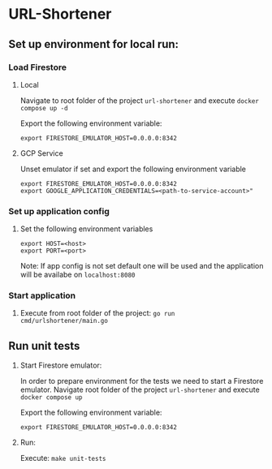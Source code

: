 # URL-Shortener

## Set up environment for local run:
### Load Firestore
1. Local

    Navigate to root folder of the project `url-shortener` and execute `docker compose up -d`

    Export the following environment variable:

    ```export FIRESTORE_EMULATOR_HOST=0.0.0.0:8342```

2. GCP Service

    Unset emulator if set and export the following environment variable
    
    ```
    export FIRESTORE_EMULATOR_HOST=0.0.0.0:8342
    export GOOGLE_APPLICATION_CREDENTIALS=<path-to-service-account>"
    ```

### Set up application config
1. Set the following environment variables

    ```
    export HOST=<host>
    export PORT=<port>
    ```
    Note: If app config is not set default one will be used and the application will be availabe on `localhost:8080`

### Start application

1. Execute from root folder of the project: `go run cmd/urlshortener/main.go`

## Run unit tests
1. Start Firestore emulator:

    In order to prepare environment for the tests we need to start a Firestore emulator. Navigate root folder of the project `url-shortener` and execute `docker compose up`

    Export the following environment variable:

    ```export FIRESTORE_EMULATOR_HOST=0.0.0.0:8342```

2. Run: 

   Execute: `make unit-tests`